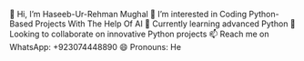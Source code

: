 👋 Hi, I’m Haseeb-Ur-Rehman Mughal
👀 I’m interested in Coding Python-Based Projects With The Help Of AI
🌱 Currently learning advanced Python
💞️ Looking to collaborate on innovative Python projects
📫 Reach me on WhatsApp: +923074448890
😄 Pronouns: He
